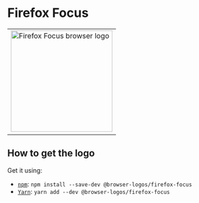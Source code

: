 Firefox Focus
=============

<!-- markdownlint-disable line-length no-inline-html -->
<table>
    <tr height=240>
        <td>
            <a href="https://github.com/alrra/browser-logos/tree/1041fd0578413b64b559a28467c8108245ba4a68/src/firefox-focus">
                <img width=230 src="https://raw.githubusercontent.com/alrra/browser-logos/1041fd0578413b64b559a28467c8108245ba4a68/src/firefox-focus/firefox-focus_512x512.png" alt="Firefox Focus browser logo">
            </a>
        </td>
    </tr>
</table>
<!-- markdownlint-enable line-length no-inline-html -->

How to get the logo
-------------------

Get it using:

* [`npm`][npm]: `npm install --save-dev @browser-logos/firefox-focus`
* [`Yarn`][yarn]: `yarn add --dev @browser-logos/firefox-focus`

<!-- Link labels: -->

[npm]: https://www.npmjs.com/
[yarn]: https://yarnpkg.com/
